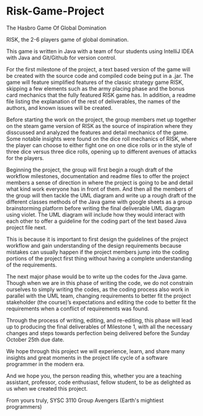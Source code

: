 # Risk-Game-Project
The Hasbro Game Of Global Domination

RISK, the 2-6 players game of global domination.

This game is written in Java with a team of four students using IntelliJ IDEA with Java and Git/Github for version control.

For the first milestone of the project, a text based version of the game will be created with the source code and compiled code being put in a .jar. The game will feature simplified features of the classic strategy game RISK, skipping a few elements such as the army placing phase and the bonus card mechanics that the fully featured RISK game has. In addition, a readme file listing the explanation of the rest of deliverables, the names of the authors, and known issues will be created.

Before starting the work on the project, the group members met up together on the steam game version of RISK as the source of inspiration where they disscussed and analyzed the features and detail mechanics of the game. Some notable insights were found on the dice roll mechanics of RISK, where the player can choose to either fight one on one dice rolls or in the style of three dice versus three dice rolls, opening up to different avenues of attacks for the players.

Beginning the project, the group will first begin a rough draft of the workflow milestones, documentation and readme files to offer the project members a sense of direction in where the project is going to be and detail what kind work everyone has in front of them. And then all the members of the group will then tackle the UML diagram and write up a rough draft of the different classes methods of the Java game with google sheets as a group brainstorming platform before writing the final deliverable UML diagram using violet. The UML diagram will include how they would interact with each other to offer a guideline for the coding part of the text based Java project file next.

This is because it is important to first design the guidelines of the project workflow and gain understanding of the design requirements because mistakes can usually happen if the project members jump into the coding portions of the project first thing without having a complete understanding of the requirements.

The next major phase would be to write up the codes for the Java game. Though when we are in this phase of writing the code, we do not constrain ourselves to simply writing the codes, as the coding process also work in parallel with the UML team, changing requirements to better fit the project stakeholder (the course)’s expectations and editing the code to better fit the requirements when a conflict of requirements was found.

Through the process of writing, editing, and re-editing, this phase will lead up to producing the final deliverables of Milestone 1, with all the necessary changes and steps towards perfection being delivered before the Sunday October 25th due date.

We hope through this project we will experience, learn, and share many insights and great moments in the project life cycle of a software programmer in the modern era.

And we hope you, the person reading this, whether you are a teaching assistant, professor, code enthusiast, fellow student, to be as delighted as us when we created this project.

From yours truly,
SYSC 3110 Group Avengers
(Earth's mightiest programmers)
